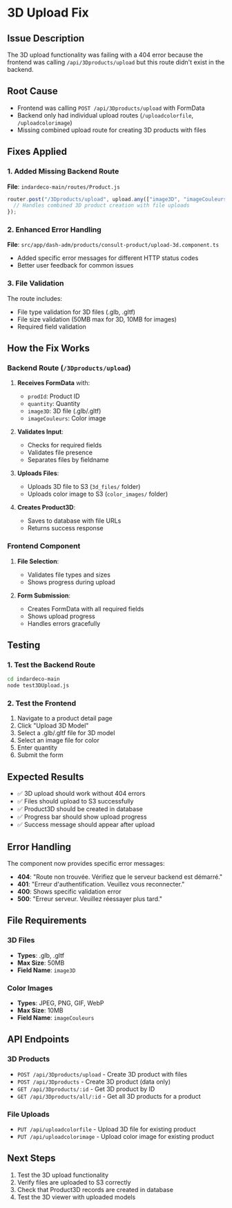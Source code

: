 # 3D Upload Fix

## Issue Description
The 3D upload functionality was failing with a 404 error because the frontend was calling `/api/3Dproducts/upload` but this route didn't exist in the backend.

## Root Cause
- Frontend was calling `POST /api/3Dproducts/upload` with FormData
- Backend only had individual upload routes (`/uploadcolorfile`, `/uploadcolorimage`)
- Missing combined upload route for creating 3D products with files

## Fixes Applied

### 1. Added Missing Backend Route
**File**: `indardeco-main/routes/Product.js`
```javascript
router.post("/3Dproducts/upload", upload.any(["image3D", "imageCouleurs"]), async (req, res) => {
  // Handles combined 3D product creation with file uploads
});
```

### 2. Enhanced Error Handling
**File**: `src/app/dash-adm/products/consult-product/upload-3d.component.ts`
- Added specific error messages for different HTTP status codes
- Better user feedback for common issues

### 3. File Validation
The route includes:
- File type validation for 3D files (.glb, .gltf)
- File size validation (50MB max for 3D, 10MB for images)
- Required field validation

## How the Fix Works

### Backend Route (`/3Dproducts/upload`)
1. **Receives FormData** with:
   - `prodId`: Product ID
   - `quantity`: Quantity
   - `image3D`: 3D file (.glb/.gltf)
   - `imageCouleurs`: Color image

2. **Validates Input**:
   - Checks for required fields
   - Validates file presence
   - Separates files by fieldname

3. **Uploads Files**:
   - Uploads 3D file to S3 (`3d_files/` folder)
   - Uploads color image to S3 (`color_images/` folder)

4. **Creates Product3D**:
   - Saves to database with file URLs
   - Returns success response

### Frontend Component
1. **File Selection**:
   - Validates file types and sizes
   - Shows progress during upload

2. **Form Submission**:
   - Creates FormData with all required fields
   - Shows upload progress
   - Handles errors gracefully

## Testing

### 1. Test the Backend Route
```bash
cd indardeco-main
node test3DUpload.js
```

### 2. Test the Frontend
1. Navigate to a product detail page
2. Click "Upload 3D Model"
3. Select a .glb/.gltf file for 3D model
4. Select an image file for color
5. Enter quantity
6. Submit the form

## Expected Results
- ✅ 3D upload should work without 404 errors
- ✅ Files should upload to S3 successfully
- ✅ Product3D should be created in database
- ✅ Progress bar should show upload progress
- ✅ Success message should appear after upload

## Error Handling
The component now provides specific error messages:
- **404**: "Route non trouvée. Vérifiez que le serveur backend est démarré."
- **401**: "Erreur d'authentification. Veuillez vous reconnecter."
- **400**: Shows specific validation error
- **500**: "Erreur serveur. Veuillez réessayer plus tard."

## File Requirements
### 3D Files
- **Types**: .glb, .gltf
- **Max Size**: 50MB
- **Field Name**: `image3D`

### Color Images
- **Types**: JPEG, PNG, GIF, WebP
- **Max Size**: 10MB
- **Field Name**: `imageCouleurs`

## API Endpoints
### 3D Products
- `POST /api/3Dproducts/upload` - Create 3D product with files
- `POST /api/3Dproducts` - Create 3D product (data only)
- `GET /api/3Dproducts/:id` - Get 3D product by ID
- `GET /api/3Dproducts/all/:id` - Get all 3D products for a product

### File Uploads
- `PUT /api/uploadcolorfile` - Upload 3D file for existing product
- `PUT /api/uploadcolorimage` - Upload color image for existing product

## Next Steps
1. Test the 3D upload functionality
2. Verify files are uploaded to S3 correctly
3. Check that Product3D records are created in database
4. Test the 3D viewer with uploaded models 